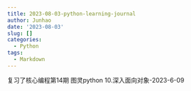 ```yaml
---
title: 2023-08-03-python-learning-journal
author: Junhao
date: '2023-08-03'
slug: []
categories:
  - Python
tags:
  - Markdown
---
```

  复习了核心编程第14期 图灵python 10.深入面向对象-2023-6-09